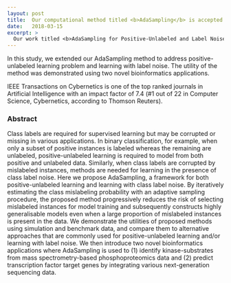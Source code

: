 ```yaml
---
layout: post
title:  Our computational method titled <b>AdaSampling</b> is accepted for publication in <b><i>IEEE Transactions on Cybernetics</i></b>
date:   2018-03-15
excerpt: > 
  Our work titled <b>AdaSampling for Positive-Unlabeled and Label Noise Learning with Bioinformatics Applications</b> is accepted for publication in <b><i>IEEE Transactions on Cybernetics</i></b>
---
```


In this study, we extended our AdaSampling method to address positive-unlabeled learning problem and learning with label noise. The utility of the method was demonstrated using two novel bioinformatics applications.

IEEE Transactions on Cybernetics is one of the top ranked journals in Artificial Intelligence with an impact factor of 7.4 (#1 out of 22 in Computer Science, Cybernetics, according to Thomson Reuters).



### Abstract
Class labels are required for supervised learning but may be corrupted or missing in various applications. In binary classification, for example, when only a subset of positive instances is labeled whereas the remaining are unlabeled, positive-unlabeled learning is required to model from both positive and unlabeled data. Similarly, when class labels are corrupted by mislabeled instances, methods are needed for learning in the presence of class label noise. Here we propose AdaSampling, a framework for both positive-unlabeled learning and learning with class label noise. By iteratively estimating the class mislabeling probability with an adaptive sampling procedure, the proposed method progressively reduces the risk of selecting mislabeled instances for model training and subsequently constructs highly generalisable models even when a large proportion of mislabeled instances is present in the data. We demonstrate the utilities of proposed methods using simulation and benchmark data, and compare them to alternative approaches that are commonly used for positive-unlabeled learning and/or learning with label noise. We then introduce two novel bioinformatics applications where AdaSampling is used to (1) identify kinase-substrates from mass spectrometry-based phosphoproteomics data and (2) predict transcription factor target genes by integrating various next-generation sequencing data.